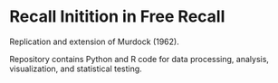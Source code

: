 # Recall Initition in Free Recall
Replication and extension of Murdock (1962).

Repository contains Python and R code for data processing, analysis, visualization, and statistical testing.
